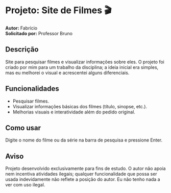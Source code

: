 # Projeto: Site de Filmes 🎬

**Autor:** Fabrício  
**Solicitado por:** Professor Bruno

## Descrição
Site para pesquisar filmes e visualizar informações sobre eles. O projeto foi criado por mim para um trabalho da disciplina; a ideia inicial era simples, mas eu melhorei o visual e acrescentei alguns diferenciais.

## Funcionalidades
- Pesquisar filmes.
- Visualizar informações básicas dos filmes (título, sinopse, etc.).
- Melhorias visuais e interatividade além do pedido original.

## Como usar
Digite o nome do filme ou da série na barra de pesquisa e pressione Enter.

## Aviso
Projeto desenvolvido exclusivamente para fins de estudo. O autor não apoia nem incentiva atividades ilegais; qualquer funcionalidade que possa ser usada indevidamente não reflete a posição do autor. Eu não tenho nada a ver com uso ilegal.
